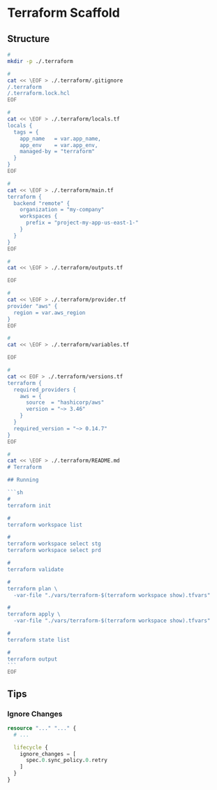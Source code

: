 # Terraform Scaffold

## Structure

````sh
#
mkdir -p ./.terraform

#
cat << \EOF > ./.terraform/.gitignore
/.terraform
/.terraform.lock.hcl
EOF

#
cat << \EOF > ./.terraform/locals.tf
locals {
  tags = {
    app_name   = var.app_name,
    app_env    = var.app_env,
    managed-by = "terraform"
  }
}
EOF

#
cat << \EOF > ./.terraform/main.tf
terraform {
  backend "remote" {
    organization = "my-company"
    workspaces {
      prefix = "project-my-app-us-east-1-"
    }
  }
}
EOF

#
cat << \EOF > ./.terraform/outputs.tf

EOF

#
cat << \EOF > ./.terraform/provider.tf
provider "aws" {
  region = var.aws_region
}
EOF

#
cat << \EOF > ./.terraform/variables.tf

EOF

#
cat << EOF > ./.terraform/versions.tf
terraform {
  required_providers {
    aws = {
      source  = "hashicorp/aws"
      version = "~> 3.46"
    }
  }
  required_version = "~> 0.14.7"
}
EOF

#
cat << \EOF > ./.terraform/README.md
# Terraform

## Running

```sh
#
terraform init

#
terraform workspace list

#
terraform workspace select stg
terraform workspace select prd

#
terraform validate

#
terraform plan \
  -var-file "./vars/terraform-$(terraform workspace show).tfvars"

#
terraform apply \
  -var-file "./vars/terraform-$(terraform workspace show).tfvars"

#
terraform state list

#
terraform output
```
EOF
````

## Tips

### Ignore Changes

```tf
resource "..." "..." {
  # ...

  lifecycle {
    ignore_changes = [
      spec.0.sync_policy.0.retry
    ]
  }
}
```
